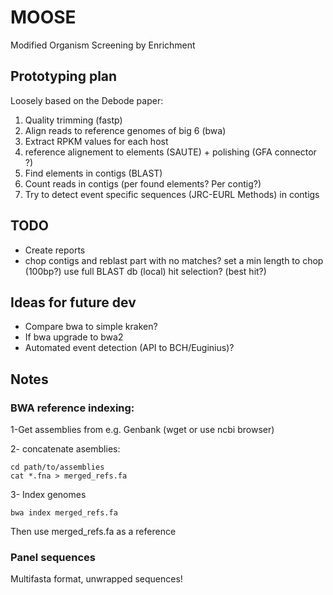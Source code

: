 # MOOSE
Modified Organism Screening by Enrichment

## Prototyping plan

Loosely based on the Debode paper:

1. Quality trimming (fastp)
2. Align reads to reference genomes of big 6 (bwa)
3. Extract RPKM values for each host
4. reference alignement to elements (SAUTE) + polishing (GFA connector ?)
5. Find elements in contigs (BLAST)
6. Count reads in contigs (per found elements? Per contig?)
7. Try to detect event specific sequences (JRC-EURL Methods) in contigs

## TODO

- Create reports
- chop contigs and reblast part with no matches? 
	set a min length to chop (100bp?)
	use full BLAST db (local)
	hit selection? (best hit?)

## Ideas for future dev

- Compare bwa to simple kraken?
- If bwa upgrade to bwa2
- Automated event detection (API to BCH/Euginius)?

## Notes

### BWA reference indexing:

1-Get assemblies from e.g. Genbank (wget or use ncbi browser)

2- concatenate asemblies:

```
cd path/to/assemblies
cat *.fna > merged_refs.fa
```

3- Index genomes

```
bwa index merged_refs.fa
```

Then use merged_refs.fa as a reference

### Panel sequences
Multifasta format, unwrapped sequences!